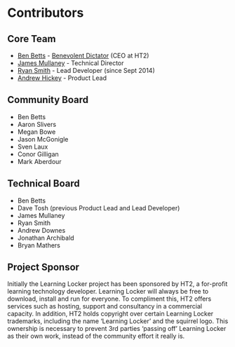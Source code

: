 ---
---

# Contributors

## Core Team

- [Ben Betts](https://twitter.com/bbetts) - [Benevolent Dictator](http://oss-watch.ac.uk/resources/benevolentdictatorgovernancemodel) (CEO at HT2)
- [James Mullaney](https://twitter.com/jmullaney) - Technical Director
- [Ryan Smith](https://twitter.com/tweetRyanSmith) - Lead Developer (since Sept 2014)
- [Andrew Hickey](https://github.com/andrewhickey) - Product Lead

## Community Board

- Ben Betts
- Aaron Slivers
- Megan Bowe
- Jason McGonigle
- Sven Laux
- Conor Gilligan
- Mark Aberdour

## Technical Board

- Ben Betts
- Dave Tosh (previous Product Lead and Lead Developer)
- James Mullaney
- Ryan Smith
- Andrew Downes
- Jonathan Archibald
- Bryan Mathers

## Project Sponsor

Initially the Learning Locker project has been sponsored by HT2, a for-profit learning technology developer. Learning Locker will always be free to download, install and run for everyone. To compliment this, HT2 offers services such as hosting, support and consultancy in a commercial capacity. In addition, HT2 holds copyright over certain Learning Locker trademarks, including the name ‘Learning Locker’ and the squirrel logo. This ownership is necessary to prevent 3rd parties ‘passing off’ Learning Locker as their own work, instead of the community effort it really is.
